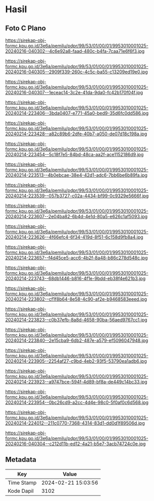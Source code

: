 # Hasil

## Foto C Plano

https://sirekap-obj-formc.kpu.go.id/3e6a/pemilu/pdpr/99/53/01/00/01/9953010001025-20240216-040302--4c6e92a8-faad-480c-b4fa-7caa71e6f6f3.jpg

https://sirekap-obj-formc.kpu.go.id/3e6a/pemilu/pdpr/99/53/01/00/01/9953010001025-20240216-040305--2909f339-260c-4c5c-ba55-c13209ed19e0.jpg

https://sirekap-obj-formc.kpu.go.id/3e6a/pemilu/pdpr/99/53/01/00/01/9953010001025-20240216-040307--1eceac14-3c2e-41da-9da0-fc42b170f04f.jpg

https://sirekap-obj-formc.kpu.go.id/3e6a/pemilu/pdpr/99/53/01/00/01/9953010001025-20240214-223406--3bda0407-e771-45a0-bed9-35d6fc0dd586.jpg

https://sirekap-obj-formc.kpu.go.id/3e6a/pemilu/pdpr/99/53/01/00/01/9953010001025-20240214-223428--a82c89b6-2dfe-40b7-a050-de07d18c198a.jpg

https://sirekap-obj-formc.kpu.go.id/3e6a/pemilu/pdpr/99/53/01/00/01/9953010001025-20240214-223454--5c18f7e5-84bd-48ca-aa2f-ace1152186d9.jpg

https://sirekap-obj-formc.kpu.go.id/3e6a/pemilu/pdpr/99/53/01/00/01/9953010001025-20240214-223513--4b0ebcae-38e4-42d1-adc6-7bb6be6b89fa.jpg

https://sirekap-obj-formc.kpu.go.id/3e6a/pemilu/pdpr/99/53/01/00/01/9953010001025-20240214-223539--057b3727-c02a-4434-bf99-0c9329e5666f.jpg

https://sirekap-obj-formc.kpu.go.id/3e6a/pemilu/pdpr/99/53/01/00/01/9953010001025-20240214-223607--2e04ba82-6b4d-4e1d-80a5-e626c1af5093.jpg

https://sirekap-obj-formc.kpu.go.id/3e6a/pemilu/pdpr/99/53/01/00/01/9953010001025-20240214-223626--4f66efc4-6f34-419d-8f51-6c158d9fb8a4.jpg

https://sirekap-obj-formc.kpu.go.id/3e6a/pemilu/pdpr/99/53/01/00/01/9953010001025-20240214-223657--f4d45ce5-acc6-4b2f-8a48-b86c278d548c.jpg

https://sirekap-obj-formc.kpu.go.id/3e6a/pemilu/pdpr/99/53/01/00/01/9953010001025-20240214-223743--68db1446-b816-4f1e-9bdd-eb38f4e621b3.jpg

https://sirekap-obj-formc.kpu.go.id/3e6a/pemilu/pdpr/99/53/01/00/01/9953010001025-20240214-223802--cf1f8b64-8e58-4c90-af2e-b9468583eeed.jpg

https://sirekap-obj-formc.kpu.go.id/3e6a/pemilu/pdpr/99/53/01/00/01/9953010001025-20240214-223823--c0b37efb-8a8d-4658-90ba-56aed9767cc1.jpg

https://sirekap-obj-formc.kpu.go.id/3e6a/pemilu/pdpr/99/53/01/00/01/9953010001025-20240214-223840--2e15cba9-6db2-487e-a579-ef5096047948.jpg

https://sirekap-obj-formc.kpu.go.id/3e6a/pemilu/pdpr/99/53/01/00/01/9953010001025-20240214-223905--2254af27-c9bd-4eb2-93f5-53790ea1adb6.jpg

https://sirekap-obj-formc.kpu.go.id/3e6a/pemilu/pdpr/99/53/01/00/01/9953010001025-20240214-223923--a9747bce-594f-4d89-bf8a-de449c14bc33.jpg

https://sirekap-obj-formc.kpu.go.id/3e6a/pemilu/pdpr/99/53/01/00/01/9953010001025-20240214-223954--0bc26cd9-a2cc-4d4e-98c0-5f0af0c6d568.jpg

https://sirekap-obj-formc.kpu.go.id/3e6a/pemilu/pdpr/99/53/01/00/01/9953010001025-20240214-224012--211c0770-7368-4314-83d1-dd0d1f89506d.jpg

https://sirekap-obj-formc.kpu.go.id/3e6a/pemilu/pdpr/99/53/01/00/01/9953010001025-20240216-040304--c212d11b-ed12-4a21-b5e7-3acb74724c0e.jpg


## Metadata

| Key        | Value               |
| ---------- | ------------------- |
| Time Stamp | 2024-02-21 15:03:56 |
| Kode Dapil | 3102                |




